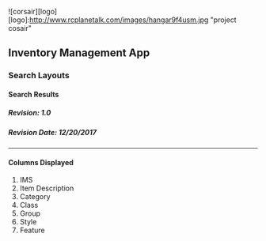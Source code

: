 ![corsair][logo]
[logo]:http://www.rcplanetalk.com/images/hangar9f4usm.jpg "project cosair"

## Inventory Management App
### Search Layouts
#### Search Results
##### Revision: 1.0
##### Revision Date: 12/20/2017
---
#### Columns Displayed
1. IMS
2. Item Description
3. Category
4. Class
5. Group
6. Style
7. Feature
